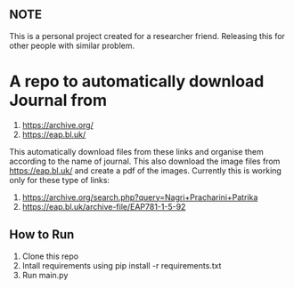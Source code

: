 ## NOTE
This is a personal project created for a researcher friend. Releasing this for other people with similar problem.

# A repo to automatically download Journal from
1. https://archive.org/
2. https://eap.bl.uk/

This automatically download files from these links and organise them according to the name of journal. This also download the image files from https://eap.bl.uk/ and create a pdf of the images. Currently this is working only for these type of links:
1. https://archive.org/search.php?query=Nagri+Pracharini+Patrika
2. https://eap.bl.uk/archive-file/EAP781-1-5-92

## How to Run
1. Clone this repo
2. Intall requirements using pip install -r requirements.txt
3. Run main.py
